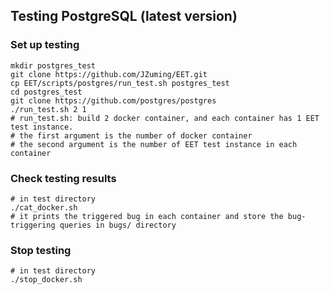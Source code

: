 ## Testing PostgreSQL (latest version)
### Set up testing
```shell
mkdir postgres_test
git clone https://github.com/JZuming/EET.git
cp EET/scripts/postgres/run_test.sh postgres_test
cd postgres_test
git clone https://github.com/postgres/postgres
./run_test.sh 2 1 
# run_test.sh: build 2 docker container, and each container has 1 EET test instance.
# the first argument is the number of docker container
# the second argument is the number of EET test instance in each container
```

### Check testing results
```shell
# in test directory
./cat_docker.sh 
# it prints the triggered bug in each container and store the bug-triggering queries in bugs/ directory
```

### Stop testing
```shell
# in test directory
./stop_docker.sh
```

